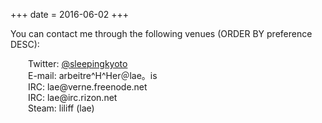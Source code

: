 +++
date = 2016-06-02
+++
<style type="text/css">
ul.c { padding: 0!important; list-style-type: none; }
.c li { list-style: none; text-indent: 2em; }
.c li img { vertical-align: text-top; }
.post img { display: inline!important; }
</style>
<p>
<!--img src="http://www.gravatar.com/avatar/53ee1c392cbbff2e6ec8bf54bb457e82.png?size=128" alt="lae's gravatar" class="gravatar" /-->
You can contact me through the following venues (ORDER BY preference DESC):</p>

<ul class="c">
    <li>Twitter: <a href="http://twitter.com/sleepingkyoto">@sleepingkyoto</a></li>
    <li>E-mail: arbeitre^H^Her＠lae。is</li>
    <li>IRC: lae@verne.freenode.net</li>
    <li>IRC: lae@irc.rizon.net</li>
    <li>Steam: liliff (lae)</li>
</ul>
